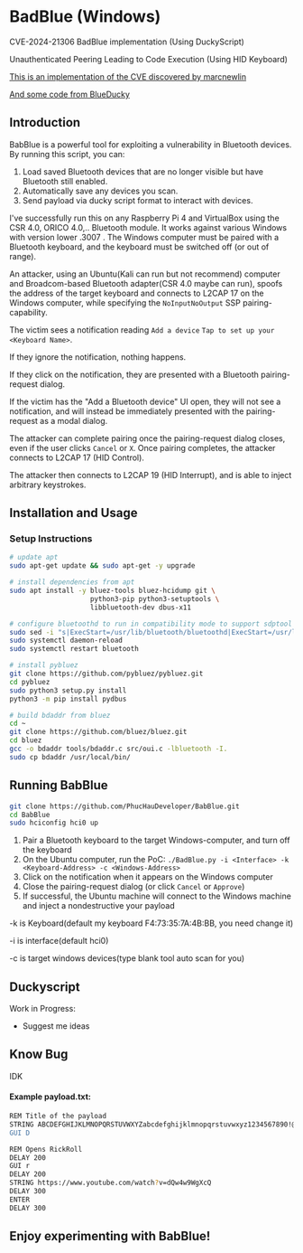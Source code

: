 # BadBlue (Windows)


CVE-2024-21306 BadBlue implementation (Using DuckyScript)

Unauthenticated Peering Leading to Code Execution (Using HID Keyboard)

[This is an implementation of the CVE discovered by marcnewlin](https://github.com/marcnewlin/hi_my_name_is_keyboard)

[And some code from BlueDucky](https://github.com/pentestfunctions/BlueDucky)

## Introduction
BabBlue is a powerful tool for exploiting a vulnerability in Bluetooth devices. By running this script, you can:

1. Load saved Bluetooth devices that are no longer visible but have Bluetooth still enabled.
2. Automatically save any devices you scan.
3. Send payload via ducky script format to interact with devices.

I've successfully run this on any Raspberry Pi 4 and VirtualBox using the CSR 4.0, ORICO 4.0,.. Bluetooth module. It works against various Windows with version lower .3007 .
The Windows computer must be paired with a Bluetooth keyboard, and the keyboard must be switched off (or out of range).

An attacker, using an Ubuntu(Kali can run but not recommend) computer and Broadcom-based Bluetooth adapter(CSR 4.0 maybe can run), spoofs the address of the target keyboard and connects to L2CAP 17 on the Windows computer, while specifying the `NoInputNoOutput` SSP pairing-capability.

The victim sees a notification reading `Add a device` `Tap to set up your <Keyboard Name>`.

If they ignore the notification, nothing happens.

If they click on the notification, they are presented with a Bluetooth pairing-request dialog.

If the victim has the "Add a Bluetooth device" UI open, they will not see a notification, and will instead be immediately presented with the pairing-request as a modal dialog.

The attacker can complete pairing once the pairing-request dialog closes, even if the user clicks `Cancel` or `X`. Once pairing completes, the attacker connects to L2CAP 17 (HID Control).

The attacker then connects to L2CAP 19 (HID Interrupt), and is able to inject arbitrary keystrokes.

## Installation and Usage

### Setup Instructions

```bash
# update apt
sudo apt-get update && sudo apt-get -y upgrade

# install dependencies from apt
sudo apt install -y bluez-tools bluez-hcidump git \
                    python3-pip python3-setuptools \
                    libbluetooth-dev dbus-x11

# configure bluetoothd to run in compatibility mode to support sdptool
sudo sed -i "s|ExecStart=/usr/lib/bluetooth/bluetoothd|ExecStart=/usr/lib/bluetooth/bluetoothd --compat|g" /lib/systemd/system/bluetooth.service
sudo systemctl daemon-reload
sudo systemctl restart bluetooth

# install pybluez
git clone https://github.com/pybluez/pybluez.git
cd pybluez
sudo python3 setup.py install
python3 -m pip install pydbus

# build bdaddr from bluez
cd ~
git clone https://github.com/bluez/bluez.git
cd bluez
gcc -o bdaddr tools/bdaddr.c src/oui.c -lbluetooth -I.
sudo cp bdaddr /usr/local/bin/
```

## Running BabBlue
```bash
git clone https://github.com/PhucHauDeveloper/BabBlue.git
cd BabBlue
sudo hciconfig hci0 up
```

1. Pair a Bluetooth keyboard to the target Windows-computer, and turn off the keyboard
2. On the Ubuntu computer, run the PoC: `./BadBlue.py -i <Interface> -k <Keyboard-Address> -c <Windows-Address>`
3. Click on the notification when it appears on the Windows computer
4. Close the pairing-request dialog (or click `Cancel` or `Approve`)
5. If successful, the Ubuntu machine will connect to the Windows machine and inject a nondestructive your payload
   
-k is Keyboard(default my keyboard F4:73:35:7A:4B:BB, you need change it)

-i is interface(default hci0)

-c is target windows devices(type blank tool auto scan for you)


## Duckyscript
Work in Progress:
- Suggest me ideas

## Know Bug
IDK


#### Example payload.txt:
```bash
REM Title of the payload
STRING ABCDEFGHIJKLMNOPQRSTUVWXYZabcdefghijklmnopqrstuvwxyz1234567890!@#$%^&*()_-=+\|[{]};:'",<.>/?
GUI D
```

```bash
REM Opens RickRoll
DELAY 200
GUI r
DELAY 200
STRING https://www.youtube.com/watch?v=dQw4w9WgXcQ
DELAY 300
ENTER
DELAY 300
```

## Enjoy experimenting with BabBlue!


